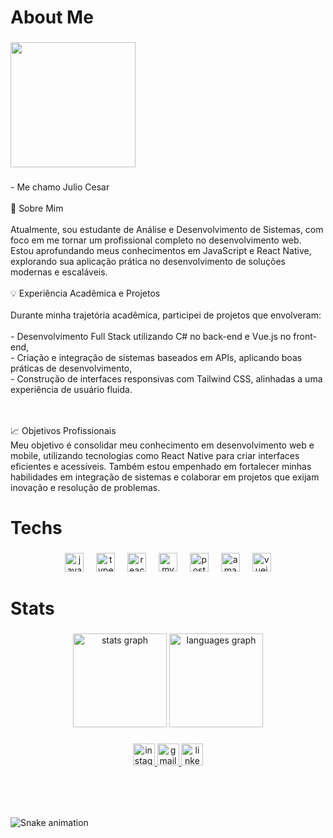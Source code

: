 <h1 align="left">About Me</h1>

###

<div align="left">
  <img height="200" src="https://i.imgur.com/05Ala6V.gif"  />
</div>

###

<p align="left">- Me chamo Julio Cesar<br><br>🎯 Sobre Mim<br><br>Atualmente, sou estudante de Análise e Desenvolvimento de Sistemas, com foco em me tornar um profissional completo no desenvolvimento web. Estou aprofundando meus conhecimentos em JavaScript e React Native, explorando sua aplicação prática no desenvolvimento de soluções modernas e escaláveis.<br><br>💡 Experiência Acadêmica e Projetos<br><br>Durante minha trajetória acadêmica, participei de projetos que envolveram:<br><br>- Desenvolvimento Full Stack utilizando C# no back-end e Vue.js no front-end,<br>- Criação e integração de sistemas baseados em APIs, aplicando boas práticas de desenvolvimento,<br>- Construção de interfaces responsivas com Tailwind CSS, alinhadas a uma experiência de usuário fluida.</p><br><br>📈 Objetivos Profissionais<br>Meu objetivo é consolidar meu conhecimento em desenvolvimento web e mobile, utilizando tecnologias como React Native para criar interfaces eficientes e acessíveis. Também estou empenhado em fortalecer minhas habilidades em integração de sistemas e colaborar em projetos que exijam inovação e resolução de problemas.

###

<h1 align="left">Techs</h1>

###

<div align="center">
  <img src="https://cdn.jsdelivr.net/gh/devicons/devicon/icons/javascript/javascript-original.svg" height="30" alt="javascript logo"  />
  <img width="12" />
  <img src="https://cdn.jsdelivr.net/gh/devicons/devicon/icons/typescript/typescript-original.svg" height="30" alt="typescript logo"  />
  <img width="12" />
  <img src="https://cdn.jsdelivr.net/gh/devicons/devicon/icons/react/react-original.svg" height="30" alt="react logo"  />
  <img width="12" />
  <img src="https://cdn.jsdelivr.net/gh/devicons/devicon/icons/mysql/mysql-original.svg" height="30" alt="mysql logo"  />
  <img width="12" />
  <img src="https://cdn.jsdelivr.net/gh/devicons/devicon/icons/postgresql/postgresql-original.svg" height="30" alt="postgresql logo"  />
  <img width="12" />
  <img src="https://cdn.jsdelivr.net/gh/devicons/devicon/icons/amazonwebservices/amazonwebservices-line-wordmark.svg" height="30" alt="amazonwebservices logo"  />
  <img width="12" />
  <img src="https://cdn.jsdelivr.net/gh/devicons/devicon/icons/vuejs/vuejs-original.svg" height="30" alt="vuejs logo"  />
</div>

###

<h1 align="left">Stats</h1>

###

<div align="center">
  <img src="https://github-readme-stats.vercel.app/api?username=GoFDD&hide_title=false&hide_rank=false&show_icons=true&include_all_commits=true&count_private=true&disable_animations=false&theme=blue-green&locale=en&hide_border=false" height="150" alt="stats graph"  />
  <img src="https://github-readme-stats.vercel.app/api/top-langs?username=GoFDD&locale=en&hide_title=false&layout=compact&card_width=320&langs_count=5&theme=blue-green&hide_border=false" height="150" alt="languages graph"  />
</div>

###

<div align="center">
  <a href="https://www.instagram.com/juliogolfredo/" target="_blank">
    <img src="https://img.shields.io/static/v1?message=Instagram&logo=instagram&label=&color=E4405F&logoColor=white&labelColor=&style=for-the-badge" height="35" alt="instagram logo"  />
  </a>
  <a href="mailto:juliocesargolfredo2022@gmail.com" target="_blank">
    <img src="https://img.shields.io/static/v1?message=Gmail&logo=gmail&label=&color=D14836&logoColor=white&labelColor=&style=for-the-badge" height="35" alt="gmail logo"  />
  </a>
  <a href="https://www.linkedin.com/in/juliogolfredo/" target="_blank">
    <img src="https://img.shields.io/static/v1?message=LinkedIn&logo=linkedin&label=&color=0077B5&logoColor=white&labelColor=&style=for-the-badge" height="35" alt="linkedin logo"  />
  </a>
</div>

###

<br clear="both">

###

<br clear="both">

<img src="https://raw.githubusercontent.com/GoFDD/GoFDD/output/snake.svg" alt="Snake animation" />

###
